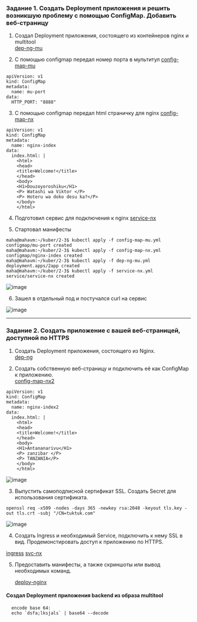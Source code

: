 ### Задание 1. Создать Deployment приложения и решить возникшую проблему с помощью ConfigMap. Добавить веб-страницу

1. Создал Deployment приложения, состоящего из контейнеров nginx и multitool   
 [dep-ng-mu](https://github.com/Heimdier/DEV/blob/main/Kube/2.3/dep-ng-mu.yml)

2. С помощью configmap передал номер порта в мультитул  [config-map-mu](https://github.com/Heimdier/DEV/blob/main/Kube/2.3/config-map-mu.yml)    
```shell
apiVersion: v1
kind: ConfigMap
metadata:
  name: mu-port
data:
  HTTP_PORT: "8888"
```

3. С помощью configmap передал html страничку для nginx  [config-map-nx](https://github.com/Heimdier/DEV/blob/main/Kube/2.3/config-map-nx.yml)
```shell
apiVersion: v1
kind: ConfigMap
metadata:
  name: nginx-index
data:
  index.html: |
    <html>
    <head>
    <title>Welcome!</title>
    </head>
    <body>
    <H1>Douzoyoroshiku</H1>
    <P> Watashi wa Viktor </P>
    <P> Hoteru wa doko desu ka?</P>
    </body>
    </html>
```

4. Подготовил сервис для подключения к nginx [service-nx](https://github.com/Heimdier/DEV/blob/main/Kube/2.3/service-nx.yml)

5. Стартовал манифесты
```shell
maha@mahavm:~/kuber/2-3$ kubectl apply -f config-map-mu.yml
configmap/mu-port created
maha@mahavm:~/kuber/2-3$ kubectl apply -f config-map-nx.yml
configmap/nginx-index created
maha@mahavm:~/kuber/2-3$ kubectl apply -f dep-ng-mu.yml
deployment.apps/2app created
maha@mahavm:~/kuber/2-3$ kubectl apply -f service-nx.yml
service/service-nx created
```
![image](https://github.com/user-attachments/assets/fed05a12-40d8-4be9-8f4f-e58f40e3dbcf)

6. Зашел в отдельный под и постучался curl на сервис

![image](https://github.com/user-attachments/assets/77e5612a-2131-413d-861e-528e98b788bf)

------

### Задание 2. Создать приложение с вашей веб-страницей, доступной по HTTPS     

1. Создать Deployment приложения, состоящего из Nginx.     
 [dep-ng](https://github.com/Heimdier/DEV/blob/main/Kube/2.3/dep-ng.yml)

2. Создать собственную веб-страницу и подключить её как ConfigMap к приложению.     
[config-map-nx2](https://github.com/Heimdier/DEV/blob/main/Kube/2.3/config-map-nx2.yml)
```shell
apiVersion: v1
kind: ConfigMap
metadata:
  name: nginx-index2
data:
  index.html: |
    <html>
    <head>
    <title>Welcome!</title>
    </head>
    <body>
    <H1>Antananarivu</H1>
    <P> zanzibar </P>
    <P> TANZANIA</P>
    </body>
    </html>
```

![image](https://github.com/user-attachments/assets/1a08e540-8ba0-459c-91f1-e0167c1f00d3)

3. Выпустить самоподписной сертификат SSL. Создать Secret для использования сертификата.    
```shell
openssl req -x509 -nodes -days 365 -newkey rsa:2048 -keyout tls.key -out tls.crt -subj "/CN=tuktuk.com"
```
![image](https://github.com/user-attachments/assets/61346d19-5533-4300-ac72-f444f7108322)


4. Создать Ingress и необходимый Service, подключить к нему SSL в вид. Продемонстировать доступ к приложению по HTTPS.

[ingress](https://github.com/Heimdier/DEV/blob/main/Kube/2.3/ingress.yml)
[svc-nx](https://github.com/Heimdier/DEV/blob/main/Kube/2.3/svc-nx.yml)

5. Предоставить манифесты, а также скриншоты или вывод необходимых команд.



   [deploy-nginx](https://github.com/Heimdier/DEV/blob/main/Kube/1.5./deploy-nginx.yml)

#### Создал Deployment приложения backend из образа multitool

```shell
  encode base 64:
  echo `dsfa;lksjals` | base64 --decode

```


